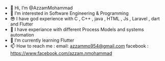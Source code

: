 - 👋 Hi, I’m @AzzamMohammad
- 👀 I’m interested in Software Engineering & Programming
- 😎 I have god experience with C , C++ , java , HTML , Js , Laravel , dart and Flutter
- 🤗 I have experiance with different Process Models and systems automation
- 🌱 I’m currently learning Flutter 
- 📫 How to reach me :
   email: azzammo954@gmail.com
   facebook : https://www.facebook.com/azzam.nmohammad

<!---
AzzamMohammad/AzzamMohammad is a ✨ special ✨ repository because its `README.md` (this file) appears on your GitHub profile.
You can click the Preview link to take a look at your changes.
--->
